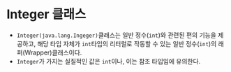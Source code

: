 # Integer 클래스
- `Integer(java.lang.Ingeger)`클래스는 일반 정수(`int`)와 관련된 편의 기능을 제공하고, 해당 타입 자체가 `int`타입의 리터럴로 작동할 수 있는 일반 정수(`int`)의 래퍼(Wrapper)클래스이다.
- `Integer`가 가지는 실질적인 값은 `int`이나, 이는 참조 타입임에 유의한다.